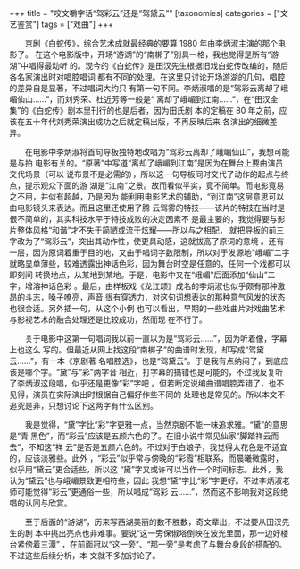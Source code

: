 +++
title = "咬文嚼字话“驾彩云”还是“驾黛云”"
[taxonomies]
categories = ["文艺鉴赏"]
tags = ["戏曲"]
+++
<!-- # 咬文嚼字话“驾彩云”还是“驾黛云” -->
<!--LINK: 2007-04-14 23:33:09 http://lymslive.blog.163.com/blog/static/842917520073141133916/ -->

<!-- 咬文嚼字话“驾彩云”还是“驾黛云” -->

　　京剧《白蛇传》，综合艺术成就最经典的要算 1980 年由李炳淑主演的那个电影了。
在这个电影版中，开场“游湖”的“南梆子”别具一格，我也觉得是所有“游湖”中唱得最动听
的。现今的《白蛇传》是田汉先生根据旧戏白蛇传改编的，随后各名家演出时对唱腔唱词
都有不同的处理。在这里只讨论开场游湖的几句，唱腔的差异自是显著，不过唱词大约只
有第一句不同。李炳淑唱的是“驾彩云离却了峨嵋仙山……”，而刘秀荣、杜近芳等一般是“
离却了峨嵋到江南……”，在“田汉全集”的《白蛇传》剧本里刊行的也是后者，因为田氏剧
本的定稿在 80 年之前，应该在五十年代刘秀荣演出成功之后就定稿出版，不再反映后来
各演出的细微差异。
<!-- more -->

　　在电影中李炳淑将首句导板独特地改唱为“驾彩云离却了峨嵋仙山”，我想可能是与拍
电影有关的。“原著”中写道“离却了峨嵋到江南”是因为在舞台上要由演员交代场景（可以
说布景不是必需的），所以这一句导板同时交代了动作的起点与终点，提示观众下面的游
湖是“江南”之景。故而看似平实，竟不简单。而电影竟易之不用，并似有超越，乃是因为
能利用电影艺术的辅助，“到江南”这层意思可以由电影镜头来表达。而且这里还使用了腾
云驾雾的特技——该片的特技在当时是很不简单的，其实科技水平于特技成败的决定因素不
是最主要的，我觉得要与影片整体风格“和谐”才不失于简陋或流于炫耀——所以与之相配，
就把导板的前三字改为了“驾彩云”，突出其动作性，使更具动感，这就拔高了原词的意境
。还有一层，因为原词着重于目的地，又由于唱词字数限制，所以对于发源地“峨嵋”二字
就略显单薄些，较难透露出神话色彩，因为舞台时空是任意的，任何一个戏都可以即刻间
转换地点，从某地到某地。于是，电影中又在“峨嵋”后面添加“仙山”二字，增溶神话色彩
。最后，由样板戏《龙江颂》成名的李炳淑也似乎颇有那种激昂的斗志，嗓子嘹亮，声音
很有穿透力，对这句词想表达的那种意气风发的状态也很合适。另外插一句，从这个小例
也可以看出，早期的一些戏曲片对戏曲艺术与影视艺术的融合处理还是比较成功，然而现
在不行了。

　　关于电影中这第一句唱词我以前一直以为是“驾彩云……”，因为听着像，字幕上也这么
写的。但最近从网上找这段“南梆子”的曲谱时发现，却写成“驾黛云……”，有一本《京剧著
名唱腔选》，也是“驾黛云”。于是我有点纳闷了，到底应该是哪个字。“黛”与“彩”两字音
相近，打字幕的搞错也是可能的，不过我反复听了李炳淑这段唱，似乎还是更像“彩”字吧
。但若断定说编曲谱唱腔弄错了，也不见得，演员在实际演出时根据自己偏好作些不同的
处理也是常见的。所以本文不追究是非，只想讨论下这两字有什么区别。

　　我是觉得，“黛”字比“彩”字更雅一点，当然京剧不能一味追求雅。“黛”的意思是“青
黑色”，而“彩云”应该是五颜六色的了。在旧小说中常见仙家“脚踏祥云而去”，不知这“祥
云”是否是五颜六色的。不过对于白娘子，我觉得太花色是不适宜的，应该淡雅些。此外
，“彩云”似乎常与傍晚的“彩霞”相联系，而晨曦微露时，似乎用“黛云”更合适些，所以这
“黛”字又或许可以当作一个时间标志。此外，我认为“黛云”也与峨嵋景致更相符些，因此
我想“黛”字比“彩”字更好。不过李炳淑老师可能觉得“彩云”更通俗一些，所以唱成“驾彩
云……”，然而这不影响我对这段绝唱的认同与欣赏。

　　至于后面的“游湖”，历来写西湖美丽的数不胜数，奇文辈出，不过要从田汉先生的剧
本中挑出亮点也非难事。要说“这一旁保俶塔倒映在波光里面，那一边好楼台紧傍着三潭”
，在前面冠以“这一旁”、“那一旁”是考虑了与舞台身段的搭配的。不过这些后续分析，本
文就不多加讨论了。

